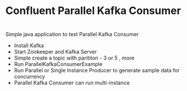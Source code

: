 #
#  Confluent Parallel Kafka Consumer 
#

Simple java application to test Parallel Kafka Consumer 

- Install Kafka
- Start Zookeeper and Kafka Server
- Simple create a topic with parititon - 3 or 5 , more
- Run ParallelKafkaConsumerExample
- Run Parallel or Single Instance Producer to generate sample data for concurrency
- Parallel Kafka Consumer can run multi-instance 